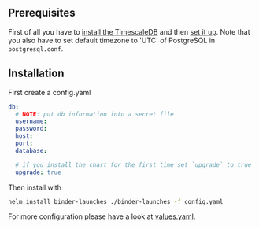 ## Prerequisites

First of all you have to [install the TimescaleDB](https://docs.timescale.com/latest/getting-started/installation) and
then [set it up](https://docs.timescale.com/latest/getting-started/setup).
Note that you also have to set default timezone to 'UTC' of PostgreSQL in `postgresql.conf`.

## Installation

First create a config.yaml

```yaml
db:
  # NOTE: put db information into a secret file
  username:
  password:
  host:
  port:
  database:

  # if you install the chart for the first time set `upgrade` to true
  upgrade: true
```

Then install with

```bash
helm install binder-launches ./binder-launches -f config.yaml
```

For more configuration please have a look at [values.yaml](binder-launches/values.yaml).
